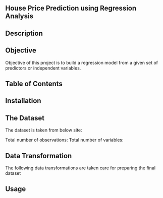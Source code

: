 ## House Price Prediction using Regression Analysis
## Description

## Objective
Objective of this project is to build a regression model from a given set of predictors or independent variables.

## Table of Contents

## Installation

## The Dataset
The dataset is taken from below site:

Total number of observations:
Total number of variables:

## Data Transformation
The following data transformations are taken care for preparing the final dataset

## Usage




